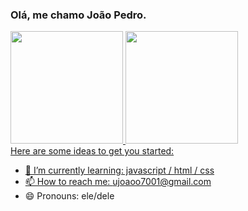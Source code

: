 ### Olá, me chamo João Pedro.
<div>
  <a href="https://https://github.com/Joao7001">
  <img height="180em" src="https://github-readme-stats.vercel.app/api?username=Joao7001&show_icons=true&theme=dracula&include_all_commits=true&count_private=true"/>
  <img height="180 em" src= "https://github-readme-stats.vercel.app/api/top-langs/?username=Joao7001&layout=compact&langs_count=16&theme=dracula"/>
</div>
Here are some ideas to get you started:

- 🌱 I’m currently learning: javascript / html / css
- 📫 How to reach me: ujoaoo7001@gmail.com
- 😄 Pronouns: ele/dele
